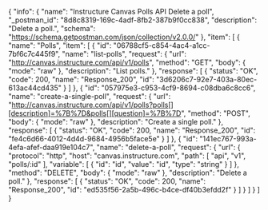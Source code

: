 {
  "info": {
    "name": "Instructure Canvas Polls API Delete a poll",
    "_postman_id": "8d8c8319-169c-4adf-8fb2-387b9f0cc838",
    "description": "Delete a poll.",
    "schema": "https://schema.getpostman.com/json/collection/v2.0.0/"
  },
  "item": [
    {
      "name": "Polls",
      "item": [
        {
          "id": "06788cf5-c854-4ac4-a1cc-7bf6c7c445f9",
          "name": "list-polls",
          "request": {
            "url": "http://canvas.instructure.com/api/v1/polls",
            "method": "GET",
            "body": {
              "mode": "raw"
            },
            "description": "List polls."
          },
          "response": [
            {
              "status": "OK",
              "code": 200,
              "name": "Response_200",
              "id": "3d6206c7-92e7-403a-80ec-613ac44cd435"
            }
          ]
        },
        {
          "id": "057975e3-c953-4cf9-8694-c08dba6c8cc6",
          "name": "create-a-single-poll",
          "request": {
            "url": "http://canvas.instructure.com/api/v1/polls?polls[][description]=%7B%7D&polls[][question]=%7B%7D",
            "method": "POST",
            "body": {
              "mode": "raw"
            },
            "description": "Create a single poll."
          },
          "response": [
            {
              "status": "OK",
              "code": 200,
              "name": "Response_200",
              "id": "fe4c6d66-4012-4d4d-9684-4956b5face5e"
            }
          ]
        },
        {
          "id": "141ec767-993a-4efa-afef-daa919e104c7",
          "name": "delete-a-poll",
          "request": {
            "url": {
              "protocol": "http",
              "host": "canvas.instructure.com",
              "path": [
                "api",
                "v1",
                "polls/:id"
              ],
              "variable": [
                {
                  "id": "id",
                  "value": "id",
                  "type": "string"
                }
              ]
            },
            "method": "DELETE",
            "body": {
              "mode": "raw"
            },
            "description": "Delete a poll."
          },
          "response": [
            {
              "status": "OK",
              "code": 200,
              "name": "Response_200",
              "id": "ed535f56-2a5b-496c-b4ce-df40b3efdd2f"
            }
          ]
        }
      ]
    }
  ]
}